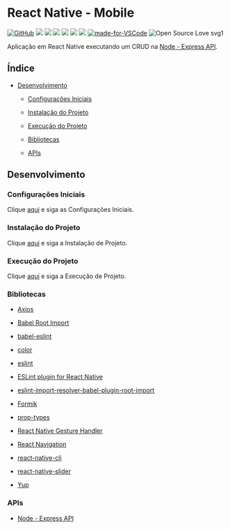 # React Native - Mobile

[![GitHub](https://img.shields.io/github/license/mashape/apistatus.svg)](https://github.com/osvaldokalvaitir/react-native-mobile/blob/master/LICENSE)
![](https://img.shields.io/github/package-json/v/osvaldokalvaitir/react-native-mobile.svg)
![](https://img.shields.io/github/last-commit/osvaldokalvaitir/react-native-mobile.svg?color=red)
![](https://img.shields.io/github/languages/top/osvaldokalvaitir/react-native-mobile.svg?color=yellow)
![](https://img.shields.io/github/languages/count/osvaldokalvaitir/react-native-mobile.svg?color=lightgrey)
![](https://img.shields.io/github/languages/code-size/osvaldokalvaitir/react-native-mobile.svg)
![](https://img.shields.io/github/repo-size/osvaldokalvaitir/react-native-mobile.svg?color=blueviolet)
[![made-for-VSCode](https://img.shields.io/badge/Made%20for-VSCode-1f425f.svg)](https://code.visualstudio.com/)
![Open Source Love svg1](https://badges.frapsoft.com/os/v1/open-source.svg?v=103)

Aplicação em React Native executando um CRUD na [Node - Express API](https://github.com/osvaldokalvaitir/node-express-api).

## Índice

- [Desenvolvimento](#desenvolvimento)

  - [Configurações Iniciais](#configurações-iniciais)

  - [Instalação do Projeto](#instalação-do-projeto)

  - [Execução do Projeto](#execução-do-projeto)

  - [Bibliotecas](#bibliotecas)

  - [APIs](#apis)

## Desenvolvimento

### Configurações Iniciais

Clique [aqui](https://github.com/osvaldokalvaitir/projects-settings/blob/master/README.md) e siga as Configurações Iniciais.

### Instalação do Projeto

Clique [aqui](https://github.com/osvaldokalvaitir/projects-settings/blob/master/nodejs/nodejs.md) e siga a Instalação de Projeto.

### Execução do Projeto

Clique [aqui](https://github.com/osvaldokalvaitir/projects-settings/blob/master/nodejs/libs/react-native-cli.md) e siga a Execução de Projeto.

### Bibliotecas

- [Axios](https://github.com/osvaldokalvaitir/projects-settings/blob/master/nodejs/libs/axios.md)

- [Babel Root Import](https://github.com/osvaldokalvaitir/projects-settings/blob/master/nodejs/libs/babel-plugin-root-import.md)

- [babel-eslint](https://github.com/osvaldokalvaitir/projects-settings/blob/master/nodejs/libs/babel-eslint.md)

- [color](https://github.com/osvaldokalvaitir/projects-settings/blob/master/nodejs/libs/color.md)

- [eslint](https://github.com/osvaldokalvaitir/projects-settings/blob/master/nodejs/libs/eslint.md)

- [ESLint plugin for React Native](https://github.com/osvaldokalvaitir/projects-settings/blob/master/nodejs/libs/eslint-plugin-react-native.md)

- [eslint-import-resolver-babel-plugin-root-import](https://github.com/osvaldokalvaitir/projects-settings/blob/master/nodejs/libs/eslint-import-resolver-babel-plugin-root-import.md)

- [Formik](https://github.com/osvaldokalvaitir/projects-settings/blob/master/nodejs/libs/formik.md)

- [prop-types](https://github.com/osvaldokalvaitir/projects-settings/blob/master/nodejs/libs/prop-types.md)

- [React Native Gesture Handler](https://github.com/osvaldokalvaitir/projects-settings/blob/master/nodejs/libs/react-native-gesture-handler.md)

- [React Navigation](https://github.com/osvaldokalvaitir/projects-settings/blob/master/nodejs/libs/react-navigation.md)

- [react-native-cli](https://github.com/osvaldokalvaitir/projects-settings/blob/master/nodejs/libs/react-native-cli.md)

- [react-native-slider](https://github.com/osvaldokalvaitir/projects-settings/blob/master/nodejs/libs/react-native-slider.md)

- [Yup](https://github.com/osvaldokalvaitir/projects-settings/blob/master/nodejs/libs/yup.md)

### APIs

- [Node - Express API](https://github.com/osvaldokalvaitir/node-express-api)
